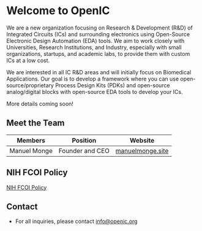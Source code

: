 # Welcome to OpenIC

We are a new organization focusing on Research & Development (R&D) of Integrated Circuits (ICs) and surrounding electronics using Open-Source Electronic Design Automation (EDA) tools. We aim to work closely with Universities, Research Institutions, and Industry, especially with small organizations, startups, and academic labs, to provide them with custom ICs at a low cost.

We are interested in all IC R&D areas and will initially focus on Biomedical Applications. Our goal is to develop a framework where you can use open-source/proprietary Process Design Kits (PDKs) and open-source analog/digital blocks with open-source EDA tools to develop your ICs.

More details coming soon!

## Meet the Team

|    Members   |     Position    |                      Website                      |
| :----------: | :-------------: | :-----------------------------------------------: |
| Manuel Monge | Founder and CEO | [manuelmonge.site](https://www.manuelmonge.site/) |

## NIH FCOI Policy

[NIH FCOI Policy](./nih-fcoi-policy.md)

## Contact

* For all inquiries, please contact [info@openic.org](mailto:info@openic.org)
